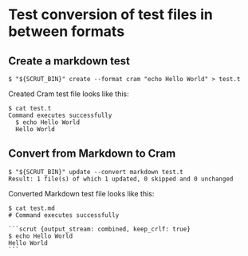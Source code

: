 # Test conversion of test files in between formats

## Create a markdown test

```scrut
$ "${SCRUT_BIN}" create --format cram "echo Hello World" > test.t
```

Created Cram test file looks like this:

```scrut
$ cat test.t
Command executes successfully
  $ echo Hello World
  Hello World
```

## Convert from Markdown to Cram

```scrut
$ "${SCRUT_BIN}" update --convert markdown test.t
Result: 1 file(s) of which 1 updated, 0 skipped and 0 unchanged
```

Converted Markdown test file looks like this:

````scrut
$ cat test.md
# Command executes successfully

```scrut {output_stream: combined, keep_crlf: true}
$ echo Hello World
Hello World
```
````
